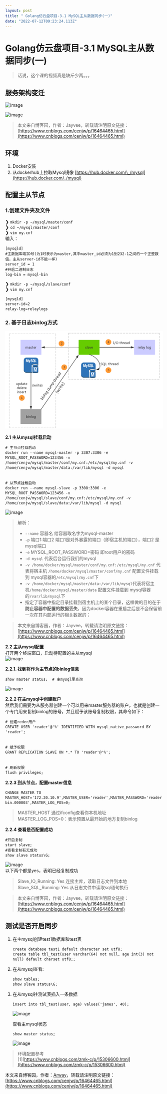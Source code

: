 ```yaml
---
layout: post
title: " Golang仿云盘项目-3.1 MySQL主从数据同步(一)"
date: "2022-07-12T09:23:24.113Z"
---
```

Golang仿云盘项目-3.1 MySQL主从数据同步(一)
==============================

> 话说，这个课的视频真是缺斤少两。。。

服务架构变迁
------

![image](https://img2022.cnblogs.com/blog/2357964/202207/2357964-20220712162058623-1821021117.png)

![image](https://img2022.cnblogs.com/blog/2357964/202207/2357964-20220710202849644-330747231.png)

> 本文来自博客园，作者：Jayvee，转载请注明原文链接：[https://www.cnblogs.com/cenjw/p/16464465.html](https://www.cnblogs.com/cenjw/p/16464465.html)

环境
--

1.  Docker安装
2.  从dockerhub上拉取Mysql镜像 [https://hub.docker.com/\_/mysql](https://hub.docker.com/_/mysql)

配置主从节点
------

### 1.创建文件夹及文件

❯ `mkdir -p ~/mysql/master/conf`  
❯ `cd ~/mysql/master/conf`  
❯ `vim my.cnf`  
输入：

    [mysqld]
    #主数据库端ID号(为1时表示为master,其中master_id必须为1到232-1之间的一个正整数值，主从server-id不能一样)
    server_id = 1           
    #开启二进制日志                  
    log-bin = mysql-bin                             
    

❯ `mkdir -p ~/mysql/slave/conf`  
❯ `vim my.cnf`

    [mysqld]
    server-id=2
    relay-log=relaylogs
    

### 2\. 基于日志binlog方式

![](https://raw.githubusercontent.com/zmk-c/blogImages/master/img/20210917221908.png)

**2.1 主从mysql挂载启动**

    # 主节点挂载启动
    docker run --name mysql-master -p 3307:3306 -e MYSQL_ROOT_PASSWORD=123456 -v /home/cenjw/mysql/master/conf/my.cnf:/etc/mysql/my.cnf -v /home/cenjw/mysql/master/data:/var/lib/mysql -d mysql
    

    # 从节点挂载启动
    docker run --name mysql-slave -p 3308:3306 -e MYSQL_ROOT_PASSWORD=123456 -v /home/cenjw/mysql/slave/conf/my.cnf:/etc/mysql/my.cnf -v /home/cenjw/mysql/slave/data:/var/lib/mysql -d mysql
    

![image](https://img2022.cnblogs.com/blog/2357964/202207/2357964-20220710225200435-400582572.png)

> 解析：
> 
> *   `--name` 容器名 给容器取名字为mysql-master
> *   `-p` 端口1:端口2 端口1是对外暴露的端口（即宿主机的端口），端口2 是mysql端口
> *   `-e` MYSQL\_ROOT\_PASSWORD=密码 即root用户的密码
> *   `-d mysql` 代表后台运行我们的mysql
> *   `-v /home/docker/mysql/master/conf/my.cnf:/etc/mysql/my.cnf` 代表将宿主机 `/home/docker/mysql/master/conf/my.cnf` 配置文件挂载到 mysql容器的`/etc/mysql/my.cnf`下
> *   `-v /home/docker/mysql/master/data:/var/lib/mysql`代表将宿主机`/home/docker/mysql/master/data` 配置文件挂载到 mysql容器的`/var/lib/mysql`下
> *   指定了容器中指定目录挂载到宿主机上的某个目录，这样做的目的在于**防止容器中配置的数据丢失**，因为docker容器在重启之后是不会保留前一次在其内部运行的相关数据的；

  

> 本文来自博客园，作者：Jayvee，转载请注明原文链接：[https://www.cnblogs.com/cenjw/p/16464465.html](https://www.cnblogs.com/cenjw/p/16464465.html)

**2.2 主从mysql配置**  
打开两个终端窗口，启动待配置的主从mysql  
![image](https://img2022.cnblogs.com/blog/2357964/202207/2357964-20220710230013906-476039644.png)

**2.2.1. 找到将作为主节点的binlog信息**

    show master status;  # 主mysql里查询
    

![image](https://img2022.cnblogs.com/blog/2357964/202207/2357964-20220710230309084-933802482.png)

**2.2.2 在主mysql中创建账户**  
然后我们需要为从服务器创建一个可以用来master服务器的账户，也就是创建一个专门用来复制binlog的账号，并且赋予该账号复制权限，其命令如下：

    # 创建reder用户
    CREATE USER 'reader'@'%' IDENTIFIED WITH mysql_native_password BY 'reader';
    

    # 赋予权限
    GRANT REPLICATION SLAVE ON *.* TO 'reader'@'%';
    

    # 刷新权限
    flush privileges;
    

**2.2.3 到从节点，配置master信息**

    CHANGE MASTER TO MASTER_HOST='172.20.10.9',MASTER_USER='reader',MASTER_PASSWORD='reader',MASTER_LOG_FILE='mysql-bin.000003',MASTER_LOG_POS=0;
    

> MASTER\_HOST 通过ifconfig查看你本机地址  
> MASTER\_LOG\_POS=0：表示预置从最开始的地方复制binlog

**2.2.4 查看是否配置成功**

    #开启复制
    start slave;
    #查看复制有无成功
    show slave status\G;
    

![image](https://img2022.cnblogs.com/blog/2357964/202207/2357964-20220710233255016-1312197097.png)  
以下两个都是yes，表明已经复制成功

> Slave\_IO\_Running: Yes 连接主库，读取日志文件到本地  
> Slave\_SQL\_Running: Yes 从日志文件中读取sql语句执行

> 本文来自博客园，作者：Jayvee，转载请注明原文链接：[https://www.cnblogs.com/cenjw/p/16464465.html](https://www.cnblogs.com/cenjw/p/16464465.html)

测试是否开启同步
--------

1.  在主mysql创建test1数据库和test表
    
        create database test1 default character set utf8;
        create table tbl_test(user varchar(64) not null, age int(3) not null) default charset utf8;;
        
    
2.  在从mysql查看:
    
        show tables;
        show slave status\G;
        
    
3.  在从mysql往测试表插入一条数据
    
        insert into tbl_test(user, age) values('james', 40);
        
    
    ![image](https://img2022.cnblogs.com/blog/2357964/202207/2357964-20220711000102435-365329540.png)
    
    查看主mysql状态
    
        show master status;
        
    
    ![image](https://img2022.cnblogs.com/blog/2357964/202207/2357964-20220711000117650-1527831526.png)  
      
      
      
    

> 环境配置参考  
> \[1\][https://www.cnblogs.com/zmk-c/p/15306600.html](https://www.cnblogs.com/zmk-c/p/15306600.html)

  
  
本文来自博客园，作者：[Arway](https://www.cnblogs.com/cenjw/)，转载请注明原文链接：[https://www.cnblogs.com/cenjw/p/16464465.html](https://www.cnblogs.com/cenjw/p/16464465.html)